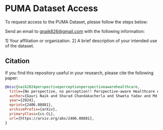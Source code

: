 # PUMA Dataset Access
To request access to the PUMA Dataset, please follow the steps below:

Send an email to gnaik826@gmail.com with the following information:

1] Your affiliation or organization.  2] A brief description of your intended use of the dataset.


## Citation

If you find this repository useful in your research, please cite the following paper:

```bibtex
@misc{naik2024perspectiveperceptionperspectiveawarehealthcare,
  title={No perspective, no perception!! Perspective-aware Healthcare Answer Summarization},
  author={Gauri Naik and Sharad Chandakacherla and Shweta Yadav and Md. Shad Akhtar},
  year={2024},
  eprint={2406.08881},
  archivePrefix={arXiv},
  primaryClass={cs.CL},
  url={https://arxiv.org/abs/2406.08881},
}

